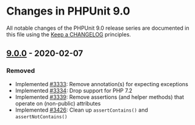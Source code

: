 # Changes in PHPUnit 9.0

All notable changes of the PHPUnit 9.0 release series are documented in this file using the [Keep a CHANGELOG](http://keepachangelog.com/) principles.

## [9.0.0] - 2020-02-07

### Removed

* Implemented [#3333](https://github.com/sebastianbergmann/phpunit/issues/3333): Remove annotation(s) for expecting exceptions
* Implemented [#3334](https://github.com/sebastianbergmann/phpunit/issues/3334): Drop support for PHP 7.2
* Implemented [#3339](https://github.com/sebastianbergmann/phpunit/issues/3339): Remove assertions (and helper methods) that operate on (non-public) attributes
* Implemented [#3426](https://github.com/sebastianbergmann/phpunit/issues/3426): Clean up `assertContains()` and `assertNotContains()`

[9.0.0]: https://github.com/sebastianbergmann/phpunit/compare/8.5...master

